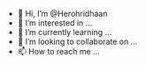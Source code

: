- 👋 Hi, I’m @Herohridhaan
- 👀 I’m interested in ...
- 🌱 I’m currently learning ...
- 💞️ I’m looking to collaborate on ...
- 📫 How to reach me ...

<!---
Herohridhaan/Herohridhaan is a ✨ special ✨ repository because its `README.md` (this file) appears on your GitHub profile.
You can click the Preview link to take a look at your changes.
--->
